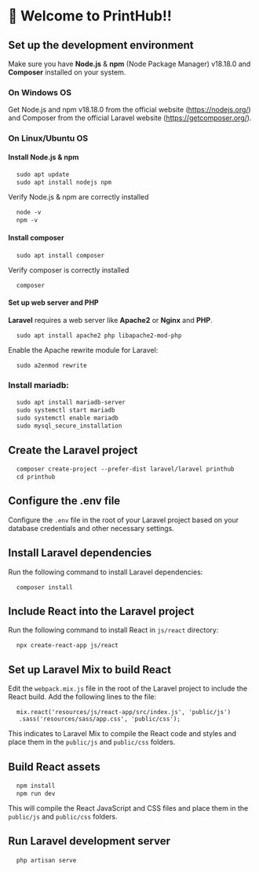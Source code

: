# 👋 Welcome to <b>PrintHub!!</b>

## Set up the development environment
Make sure you have <b>Node.js</b> & <b>npm</b> (Node Package Manager) v18.18.0 and <b>Composer</b> installed on your system.
### On Windows OS
Get Node.js and npm v18.18.0 from the official website (https://nodejs.org/) and Composer from the official Laravel website (https://getcomposer.org/).
### On Linux/Ubuntu OS
#### Install Node.js & npm
<pre>
  <code>sudo apt update</code>
  <code>sudo apt install nodejs npm</code>
</pre>
Verify Node.js & npm are correctly installed
<pre>
  <code>node -v</code>
  <code>npm -v</code>
</pre>
#### Install composer
<pre>
  <code>sudo apt install composer</code>
</pre>
Verify composer is correctly installed
<pre>
  <code>composer</code>
</pre>
#### Set up web server and PHP
<b>Laravel</b> requires a web server like <b>Apache2</b> or <b>Nginx</b> and <b>PHP</b>.
<pre>
  <code>sudo apt install apache2 php libapache2-mod-php</code>
</pre>
Enable the Apache rewrite module for Laravel:
<pre>
  <code>sudo a2enmod rewrite</code>
</pre>
### Install mariadb:
<pre>
  <code>sudo apt install mariadb-server</code>
  <code>sudo systemctl start mariadb</code>
  <code>sudo systemctl enable mariadb</code>
  <code>sudo mysql_secure_installation</code>
</pre>

## Create the Laravel project
<pre>
  <code>composer create-project --prefer-dist laravel/laravel printhub</code>
  <code>cd printhub</code>
</pre>

## Configure the .env file
Configure the <code>.env</code> file in the root of your Laravel project based on your database credentials and other necessary settings.

## Install Laravel dependencies
Run the following command to install Laravel dependencies:
<pre>
  <code>composer install</code>
</pre>

## Include React into the Laravel project
Run the following command to install React in <code>js/react</code> directory:
<pre>
  <code>npx create-react-app js/react</code>
</pre>

## Set up Laravel Mix to build React
Edit the <code>webpack.mix.js</code> file in the root of the Laravel project to include the React build. Add the following lines to the file:
<pre>
  <code>mix.react('resources/js/react-app/src/index.js', 'public/js')
   .sass('resources/sass/app.css', 'public/css');</code>
</pre>
This indicates to Laravel Mix to compile the React code and styles and place them in the <code>public/js</code> and <code>public/css</code> folders.

## Build React assets
<pre>
  <code>npm install</code>
  <code>npm run dev</code>
</pre>
This will compile the React JavaScript and CSS files and place them in the <code>public/js</code> and <code>public/css</code> folders.

## Run Laravel development server
<pre>
  <code>php artisan serve</code>
</pre>
